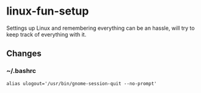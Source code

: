 # linux-fun-setup
Settings up Linux and remembering everything can be an hassle, will try to keep track of everything with it. 

## Changes
### ~/.bashrc
`alias ulogout='/usr/bin/gnome-session-quit --no-prompt'`